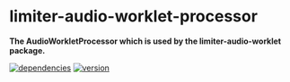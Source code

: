 # limiter-audio-worklet-processor

**The AudioWorkletProcessor which is used by the limiter-audio-worklet package.**

[![dependencies](https://img.shields.io/david/chrisguttandin/limiter-audio-worklet-processor.svg?style=flat-square)](https://github.com/chrisguttandin/limiter-audio-worklet-processor/network/dependencies)
[![version](https://img.shields.io/npm/v/limiter-audio-worklet-processor.svg?style=flat-square)](https://www.npmjs.com/package/limiter-audio-worklet-processor)
